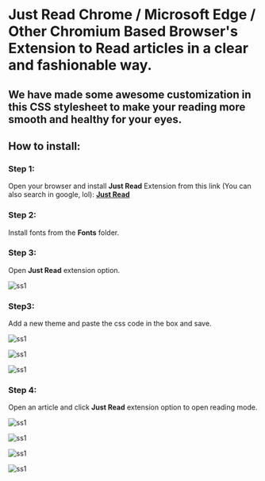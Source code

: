 # Just Read Chrome / Microsoft Edge / Other Chromium Based Browser's Extension to Read articles in a clear and fashionable way.
## We have made some awesome customization in this CSS stylesheet to make your reading more smooth and healthy for your eyes.

## How to install:

### Step 1:
Open your browser and install **Just Read** Extension from this link (You can also search in google, lol): **[Just Read](https://chrome.google.com/webstore/detail/just-read/dgmanlpmmkibanfdgjocnabmcaclkmod)**


### Step 2:
Install fonts from the **Fonts** folder.


### Step 3:
Open **Just Read** extension option.

![ss1](Screenshots/image1.png)


### Step3:
Add a new theme and paste the css code in the box and save.


![ss1](Screenshots/image2.png)


![ss1](Screenshots/image3.png)


![ss1](Screenshots/image4.png)


### Step 4:
Open an article and click **Just Read** extension option to open reading mode.

![ss1](Screenshots/image5.png)


![ss1](Screenshots/image7.png)


![ss1](Screenshots/image8.png)


![ss1](Screenshots/image9.png)
